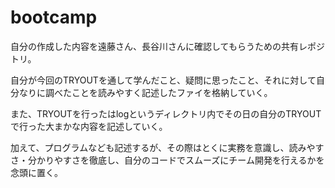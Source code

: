 # bootcamp

自分の作成した内容を遠藤さん、長谷川さんに確認してもらうための共有レポジトリ。


自分が今回のTRYOUTを通して学んだこと、疑問に思ったこと、それに対して自分なりに調べたことを読みやすく記述したファイを格納していく。

また、TRYOUTを行ったはlogというディレクトリ内でその日の自分のTRYOUTで行った大まかな内容を記述していく。

加えて、プログラムなども記述するが、その際はとくに実務を意識し、読みやすさ・分かりやすさを徹底し、自分のコードでスムーズにチーム開発を行えるかを念頭に置く。
